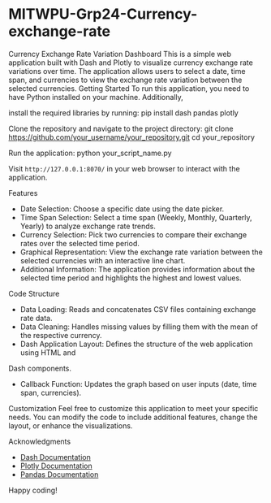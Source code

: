 # MITWPU-Grp24-Currency-exchange-rate
Currency Exchange Rate Variation Dashboard
This is a simple web application built with Dash and Plotly to visualize currency exchange
rate variations over time. The application allows users to select a date, time span, and
currencies to view the exchange rate variation between the selected currencies.
Getting Started
To run this application, you need to have Python installed on your machine. Additionally,

install the required libraries by running:
pip install dash pandas plotly

Clone the repository and navigate to the project directory:
git clone https://github.com/your_username/your_repository.git
cd your_repository

Run the application:
python your_script_name.py

Visit `http://127.0.0.1:8070/` in your web browser to interact with the application.

Features
- Date Selection: Choose a specific date using the date picker.
- Time Span Selection: Select a time span (Weekly, Monthly, Quarterly, Yearly) to analyze
exchange rate trends.
- Currency Selection: Pick two currencies to compare their exchange rates over the selected
time period.
- Graphical Representation: View the exchange rate variation between the selected
currencies with an interactive line chart.
- Additional Information: The application provides information about the selected time period
and highlights the highest and lowest values.

Code Structure
- Data Loading: Reads and concatenates CSV files containing exchange rate data.
- Data Cleaning: Handles missing values by filling them with the mean of the respective
currency.
- Dash Application Layout: Defines the structure of the web application using HTML and

Dash components.
- Callback Function: Updates the graph based on user inputs (date, time span, currencies).
  
Customization
Feel free to customize this application to meet your specific needs. You can modify the code
to include additional features, change the layout, or enhance the visualizations.

Acknowledgments
- [Dash Documentation](https://dash.plotly.com/)
- [Plotly Documentation](https://plotly.com/python/)
- [Pandas Documentation](https://pandas.pydata.org/pandas-docs/stable/)

Happy coding!
